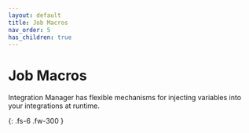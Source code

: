 ```yaml
---
layout: default
title: Job Macros
nav_order: 5
has_children: true
---
```

# Job Macros

Integration Manager has flexible mechanisms for injecting variables into your integrations at runtime.

{: .fs-6 .fw-300 }